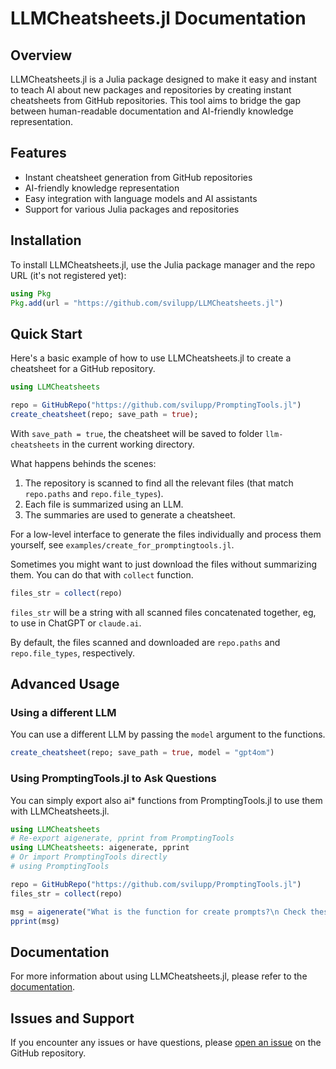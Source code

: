# LLMCheatsheets.jl Documentation

## Overview

LLMCheatsheets.jl is a Julia package designed to make it easy and instant to teach AI about new packages and repositories by creating instant cheatsheets from GitHub repositories. This tool aims to bridge the gap between human-readable documentation and AI-friendly knowledge representation.

## Features

- Instant cheatsheet generation from GitHub repositories
- AI-friendly knowledge representation
- Easy integration with language models and AI assistants
- Support for various Julia packages and repositories

## Installation

To install LLMCheatsheets.jl, use the Julia package manager and the repo URL (it's not registered yet):

```julia
using Pkg
Pkg.add(url = "https://github.com/svilupp/LLMCheatsheets.jl")
```

## Quick Start

Here's a basic example of how to use LLMCheatsheets.jl to create a cheatsheet for a GitHub repository.

```julia
using LLMCheatsheets

repo = GitHubRepo("https://github.com/svilupp/PromptingTools.jl")
create_cheatsheet(repo; save_path = true);
```

With `save_path = true`, the cheatsheet will be saved to folder `llm-cheatsheets` in the current working directory.

What happens behinds the scenes:

1. The repository is scanned to find all the relevant files (that match `repo.paths` and `repo.file_types`).
2. Each file is summarized using an LLM.
3. The summaries are used to generate a cheatsheet.

For a low-level interface to generate the files individually and process them yourself, see `examples/create_for_promptingtools.jl`.

Sometimes you might want to just download the files without summarizing them. You can do that with `collect` function.

```julia
files_str = collect(repo)
```

`files_str` will be a string with all scanned files concatenated together, eg, to use in ChatGPT or `claude.ai`.

By default, the files scanned and downloaded are `repo.paths` and `repo.file_types`, respectively.

## Advanced Usage

### Using a different LLM

You can use a different LLM by passing the `model` argument to the functions.

```julia
create_cheatsheet(repo; save_path = true, model = "gpt4om")
```

### Using PromptingTools.jl to Ask Questions

You can simply export also ai* functions from PromptingTools.jl to use them with LLMCheatsheets.jl.

```julia
using LLMCheatsheets
# Re-export aigenerate, pprint from PromptingTools
using LLMCheatsheets: aigenerate, pprint
# Or import PromptingTools directly
# using PromptingTools

repo = GitHubRepo("https://github.com/svilupp/PromptingTools.jl")
files_str = collect(repo)

msg = aigenerate("What is the function for create prompts?\n Check these files:\n$files_str")
pprint(msg)
```

## Documentation

For more information about using LLMCheatsheets.jl, please refer to the [documentation](https://svilupp.github.io/LLMCheatsheets.jl/dev/).

## Issues and Support

If you encounter any issues or have questions, please [open an issue](https://github.com/svilupp/LLMCheatsheets.jl/issues) on the GitHub repository.